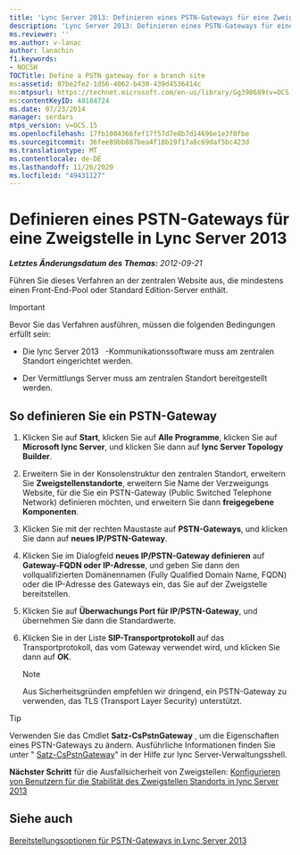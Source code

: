 ```yaml
---
title: 'Lync Server 2013: Definieren eines PSTN-Gateways für eine Zweigstelle'
description: 'Lync Server 2013: Definieren eines PSTN-Gateways für eine Verzweigungs Website.'
ms.reviewer: ''
ms.author: v-lanac
author: lanachin
f1.keywords:
- NOCSH
TOCTitle: Define a PSTN gateway for a branch site
ms:assetid: 87be2fe2-1d56-4062-b430-439d4536414c
ms:mtpsurl: https://technet.microsoft.com/en-us/library/Gg398689(v=OCS.15)
ms:contentKeyID: 48184724
ms.date: 07/23/2014
manager: serdars
mtps_version: v=OCS.15
ms.openlocfilehash: 17fb1004366fef17f57d7e8b7d14696e1e3f0fbe
ms.sourcegitcommit: 36fee89bb887bea4f18b19f17a8c69daf5bc423d
ms.translationtype: MT
ms.contentlocale: de-DE
ms.lasthandoff: 11/26/2020
ms.locfileid: "49431127"
---
```

# <a name="define-a-pstn-gateway-for-a-branch-site-in-lync-server-2013"></a>Definieren eines PSTN-Gateways für eine Zweigstelle in Lync Server 2013

<div data-xmlns="http://www.w3.org/1999/xhtml">

<div class="topic" data-xmlns="http://www.w3.org/1999/xhtml" data-msxsl="urn:schemas-microsoft-com:xslt" data-cs="https://msdn.microsoft.com/">

<div data-asp="https://msdn2.microsoft.com/asp">



</div>

<div id="mainSection">

<div id="mainBody">

<span> </span>

_**Letztes Änderungsdatum des Themas:** 2012-09-21_

Führen Sie dieses Verfahren an der zentralen Website aus, die mindestens einen Front-End-Pool oder Standard Edition-Server enthält.

<div>


> [!IMPORTANT]  
> Bevor Sie das Verfahren ausführen, müssen die folgenden Bedingungen erfüllt sein: 
> <UL>
> <LI>
> <P>Die lync Server 2013 &nbsp; -Kommunikationssoftware muss am zentralen Standort eingerichtet werden.</P>
> <LI>
> <P>Der Vermittlungs Server muss am zentralen Standort bereitgestellt werden.</P></LI></UL>



</div>

<div>

## <a name="to-define-a-pstn-gateway"></a>So definieren Sie ein PSTN-Gateway

1.  Klicken Sie auf **Start**, klicken Sie auf **Alle Programme**, klicken Sie auf **Microsoft lync Server**, und klicken Sie dann auf **lync Server Topology Builder**.

2.  Erweitern Sie in der Konsolenstruktur den zentralen Standort, erweitern Sie **Zweigstellenstandorte**, erweitern Sie Name der Verzweigungs Website, für die Sie ein PSTN-Gateway (Public Switched Telephone Network) definieren möchten, und erweitern Sie dann **freigegebene Komponenten**.

3.  Klicken Sie mit der rechten Maustaste auf **PSTN-Gateways**, und klicken Sie dann auf **neues IP/PSTN-Gateway**.

4.  Klicken Sie im Dialogfeld **neues IP/PSTN-Gateway definieren** auf **Gateway-FQDN oder IP-Adresse**, und geben Sie dann den vollqualifizierten Domänennamen (Fully Qualified Domain Name, FQDN) oder die IP-Adresse des Gateways ein, das Sie auf der Zweigstelle bereitstellen.

5.  Klicken Sie auf **Überwachungs Port für IP/PSTN-Gateway**, und übernehmen Sie dann die Standardwerte.

6.  Klicken Sie in der Liste **SIP-Transportprotokoll** auf das Transportprotokoll, das vom Gateway verwendet wird, und klicken Sie dann auf **OK**.
    
    <div>
    

    > [!NOTE]  
    > Aus Sicherheitsgründen empfehlen wir dringend, ein PSTN-Gateway zu verwenden, das TLS (Transport Layer Security) unterstützt.

    
    </div>

<div>


> [!TIP]  
> Verwenden Sie das Cmdlet <STRONG>Satz-CsPstnGateway</STRONG> , um die Eigenschaften eines PSTN-Gateways zu ändern. Ausführliche Informationen finden Sie unter " <A href="https://docs.microsoft.com/powershell/module/skype/Set-CsPstnGateway">Satz-CsPstnGateway</A>" in der Hilfe zur lync Server-Verwaltungsshell.



</div>

**Nächster Schritt** für die Ausfallsicherheit von Zweigstellen: [Konfigurieren von Benutzern für die Stabilität des Zweigstellen Standorts in lync Server 2013](lync-server-2013-configuring-users-for-branch-site-resiliency.md)

</div>

<div>

## <a name="see-also"></a>Siehe auch


[Bereitstellungsoptionen für PSTN-Gateways in Lync Server 2013](lync-server-2013-pstn-gateway-deployment-options.md)  
  

</div>

</div>

<span> </span>

</div>

</div>

</div>


